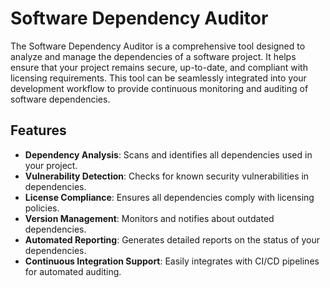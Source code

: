 # Software Dependency Auditor

The Software Dependency Auditor is a comprehensive tool designed to analyze and manage the dependencies of a software project. It helps ensure that your project remains secure, up-to-date, and compliant with licensing requirements. This tool can be seamlessly integrated into your development workflow to provide continuous monitoring and auditing of software dependencies.

## Features

- **Dependency Analysis**: Scans and identifies all dependencies used in your project.
- **Vulnerability Detection**: Checks for known security vulnerabilities in dependencies.
- **License Compliance**: Ensures all dependencies comply with licensing policies.
- **Version Management**: Monitors and notifies about outdated dependencies.
- **Automated Reporting**: Generates detailed reports on the status of your dependencies.
- **Continuous Integration Support**: Easily integrates with CI/CD pipelines for automated auditing.

